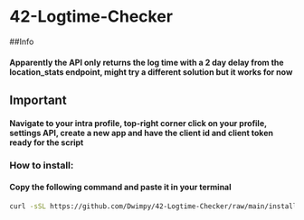# 42-Logtime-Checker

##Info
#### Apparently the API only returns the log time with a 2 day delay from the location_stats endpoint, might try a different solution but it works for now

## Important
#### Navigate to your intra profile, top-right corner click on your profile, settings API, create a new app and have the client id and client token ready for the script



### How to install:
#### Copy the following command and paste it in your terminal
```bash
curl -sSL https://github.com/Dwimpy/42-Logtime-Checker/raw/main/install.sh -o install.sh && chmod +x ./install.sh && $(basename $SHELL) ./install.sh 
```


